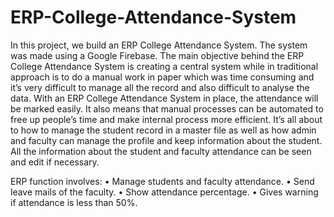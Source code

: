 # ERP-College-Attendance-System

In this project, we build an ERP College Attendance System. The system was
made using a Google Firebase. The main objective behind the ERP College Attendance System
is creating a central system while in traditional approach is to do a manual work in paper which
was time consuming and it’s very difficult to manage all the record and also difficult to analyse
the data. With an ERP College Attendance System in place, the attendance will be marked easily.
It also means that manual processes can be automated to free up people’s time and make internal
process more efficient. It’s all about to how to manage the student record in a master file as well
as how admin and faculty can manage the profile and keep information about the student. All the
information about the student and faculty attendance can be seen and edit if necessary.

ERP function involves:
• Manage students and faculty attendance.
• Send leave mails of the faculty.
• Show attendance percentage.
• Gives warning if attendance is less than 50%.
